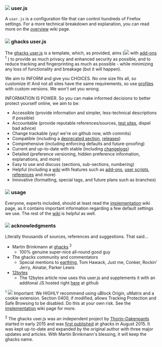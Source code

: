 ### ![](https://github.com/ghacksuserjs/ghacks-user.js/blob/master/wikipiki/bullet01.png) user.js
A `user.js` is a configuration file that can control hundreds of Firefox settings. For a more technical breakdown and explanation, you can read more on the [overview](https://github.com/ghacksuserjs/ghacks-user.js/wiki/1.1-Overview) wiki page.

### ![](https://github.com/ghacksuserjs/ghacks-user.js/blob/master/wikipiki/bullet01.png) ghacks user.js
The [ghacks user.js](https://github.com/ghacksuserjs/ghacks-user.js/blob/master/user.js) is a template, which, as provided, aims (![](https://github.com/ghacksuserjs/ghacks-user.js/blob/master/wikipiki/exclamation.png) with [add-ons](https://github.com/ghacksuserjs/ghacks-user.js/wiki/Appendix-B:-Firefox-Add-ons) <sup>1</sup> ) to provide as much privacy and enhanced security as possible, and to reduce tracking and fingerprinting as much as possible - while minimizing any loss of functionality and breakage (but it will happen).

We aim to INFORM and give you CHOICES. No one size fits all, so customize it! And not all sites have the same requirements, so use [profiles](https://github.com/ghacksuserjs/ghacks-user.js/wiki/2.3-Concurrent-Profiles) with custom versions. We won't set you wrong.

INFORMATION IS POWER. So you can make informed decisions to better protect yourself online, we aim to be:

* Accessible (provide information and simpler, less-technical descriptions if possible)
* Accountable (provide reputable references/sources, [test sites](https://github.com/ghacksuserjs/ghacks-user.js/wiki/Appendix-C:-Test-Sites), dispel bad advice)
* Change trackable (yay! we're on github now, with commits)
* Compatible (including a [deprecated section](https://github.com/ghacksuserjs/ghacks-user.js/issues/123), [releases](https://github.com/ghacksuserjs/ghacks-user.js/releases))
* Comprehensive (including enforcing defaults and future-proofing)
* Current and up-to-date with stable (including [changelogs](https://github.com/ghacksuserjs/ghacks-user.js/search?q=label%3Achangelog&type=Issues&utf8=%E2%9C%93))
* Detailed (preference versioning, hidden preference information, explanations, and more)
* Easy to use and discuss (sections, sub-sections, numbering)
* Helpful (including a [wiki](https://github.com/ghacksuserjs/ghacks-user.js/wiki) with features such as [add-ons](https://github.com/ghacksuserjs/ghacks-user.js/wiki/Appendix-B:-Firefox-Add-ons), [user scripts](https://github.com/ghacksuserjs/ghacks-user.js/wiki/3.1-User-Scripts), [references](https://github.com/ghacksuserjs/ghacks-user.js/wiki/Appendix-D:-References) and more)
* Innovative (formatting, special tags, and future plans such as branches)

### ![](https://github.com/ghacksuserjs/ghacks-user.js/blob/master/wikipiki/bullet01.png) usage
Everyone, experts included, should at least read the [implementation](https://github.com/ghacksuserjs/ghacks-user.js/wiki/1.3-Implementation) wiki page, as it contains important information regarding a few default settings we use. The rest of the [wiki](https://github.com/ghacksuserjs/ghacks-user.js/wiki) is helpful as well.

### ![](https://github.com/ghacksuserjs/ghacks-user.js/blob/master/wikipiki/bullet01.png) acknowledgments
Literally thousands of sources, references and suggestions. That said...

* Martin Brinkmann at [ghacks](https://www.ghacks.net/) <sup>2</sup>
   * 100% genuine super-nice all-round good guy
* The ghacks community and commentators
   * Special mentions to [earthlng](https://github.com/earthlng), Tom Hawack, Just me, Conker, Rockin’ Jerry, Ainatar, Parker Lewis
* [12bytes](http://12bytes.org/articles/tech/firefoxgecko-configuration-guide-for-privacy-and-performance-buffs)
   * The 12bytes article now uses this user.js and supplements it with an additonal JS hosted right [here](https://github.com/atomGit/Firefox-user.js) at github

<sup>1</sup> ![](https://github.com/ghacksuserjs/ghacks-user.js/blob/master/wikipiki/exclamation.png) Important: We HIGHLY recommend using uBlock Origin, uMatrix and a cookie extension. Section 0400, if modified, allows Tracking Protection and Safe Browsing to be disabled. Do this at your own risk. See the [implementation](https://github.com/ghacksuserjs/ghacks-user.js/wiki/1.3-Implementation) wiki page for more.

<sup>2</sup> The ghacks user.js was an independent project by [Thorin-Oakenpants](https://github.com/Thorin-Oakenpants) started in early 2015 and was [first published](https://www.ghacks.net/2015/08/18/a-comprehensive-list-of-firefox-privacy-and-security-settings/) at ghacks in August 2015. It was kept up-to-date and expanded by the original author with three major updates and articles. With Martin Brinkmann's blessing, it will keep the ghacks name.

